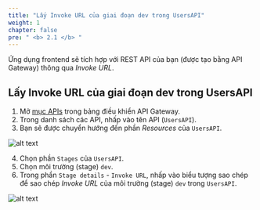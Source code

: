 ```yaml
---
title: "Lấy Invoke URL của giai đoạn dev trong UsersAPI"
weight: 1
chapter: false
pre: " <b> 2.1 </b> "
---
```


Ứng dụng frontend sẽ tích hợp với REST API của bạn (được tạo bằng API Gateway) thông qua _Invoke URL_.

## Lấy Invoke URL của giai đoạn dev trong UsersAPI

1. Mở [mục APIs](https://console.aws.amazon.com/apigateway/main/apis) trong bảng điều khiển API Gateway.
2. Trong danh sách các API, nhấp vào tên API (`UsersAPI`).
3. Bạn sẽ được chuyển hướng đến phần _Resources_ của `UsersAPI`.

![alt text](/images/workshop-3/API-Gateway--UsersAPI--resources.jpg)

4. Chọn phần `Stages` của `UsersAPI`.
5. Chọn môi trường (stage) `dev`.
6. Trong phần `Stage details` - `Invoke URL`, nhấp vào biểu tượng sao chép để sao chép _Invoke URL_ của môi trường (stage) `dev` trong `UsersAPI`.

![alt text](/images/workshop-3/API-Gateway--UsersAPI--stages.jpg)
